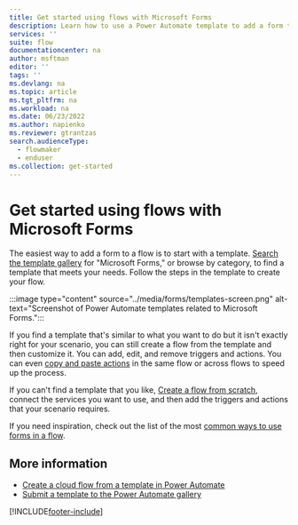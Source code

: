 ```yaml
---
title: Get started using flows with Microsoft Forms
description: Learn how to use a Power Automate template to add a form to a flow. 
services: ''
suite: flow
documentationcenter: na
author: msftman
editor: ''
tags: ''
ms.devlang: na
ms.topic: article
ms.tgt_pltfrm: na
ms.workload: na
ms.date: 06/23/2022
ms.author: napienko
ms.reviewer: gtrantzas
search.audienceType: 
  - flowmaker
  - enduser
ms.collection: get-started
---
```


# Get started using flows with Microsoft Forms

The easiest way to add a form to a flow is to start with a template. [Search the template gallery](https://make.powerautomate.com/templates/) for "Microsoft Forms," or browse by category, to find a template that meets your needs. Follow the steps in the template to create your flow.

:::image type="content" source="../media/forms/templates-screen.png" alt-text="Screenshot of Power Automate templates related to Microsoft Forms.":::

If you find a template that's similar to what you want to do but it isn't exactly right for your scenario, you can still create a flow from the template and then customize it. You can add, edit, and remove triggers and actions. You can even [copy and paste actions](/power-automate/multi-step-logic-flow#copy-and-paste-actions) in the same flow or across flows to speed up the process.

If you can't find a template that you like, [Create a flow from scratch](/power-automate/get-started-logic-flow), connect the services you want to use, and then add the triggers and actions that your scenario requires.

If you need inspiration, check out the list of the most [common ways to use forms in a flow](popular-scenarios.md).

## More information

- [Create a cloud flow from a template in Power Automate](../get-started-logic-template.md)
- [Submit a template to the Power Automate gallery](../publish-a-template.md)

[!INCLUDE[footer-include](../includes/footer-banner.md)]
